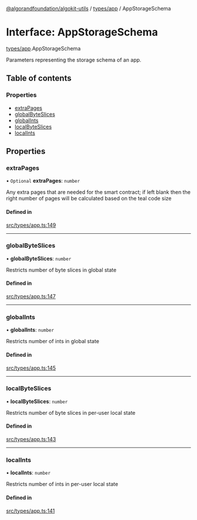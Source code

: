 [@algorandfoundation/algokit-utils](../README.md) / [types/app](../modules/types_app.md) / AppStorageSchema

# Interface: AppStorageSchema

[types/app](../modules/types_app.md).AppStorageSchema

Parameters representing the storage schema of an app.

## Table of contents

### Properties

- [extraPages](types_app.AppStorageSchema.md#extrapages)
- [globalByteSlices](types_app.AppStorageSchema.md#globalbyteslices)
- [globalInts](types_app.AppStorageSchema.md#globalints)
- [localByteSlices](types_app.AppStorageSchema.md#localbyteslices)
- [localInts](types_app.AppStorageSchema.md#localints)

## Properties

### extraPages

• `Optional` **extraPages**: `number`

Any extra pages that are needed for the smart contract; if left blank then the right number of pages will be calculated based on the teal code size

#### Defined in

[src/types/app.ts:149](https://github.com/algorandfoundation/algokit-utils-ts/blob/main/src/types/app.ts#L149)

___

### globalByteSlices

• **globalByteSlices**: `number`

Restricts number of byte slices in global state

#### Defined in

[src/types/app.ts:147](https://github.com/algorandfoundation/algokit-utils-ts/blob/main/src/types/app.ts#L147)

___

### globalInts

• **globalInts**: `number`

Restricts number of ints in global state

#### Defined in

[src/types/app.ts:145](https://github.com/algorandfoundation/algokit-utils-ts/blob/main/src/types/app.ts#L145)

___

### localByteSlices

• **localByteSlices**: `number`

Restricts number of byte slices in per-user local state

#### Defined in

[src/types/app.ts:143](https://github.com/algorandfoundation/algokit-utils-ts/blob/main/src/types/app.ts#L143)

___

### localInts

• **localInts**: `number`

Restricts number of ints in per-user local state

#### Defined in

[src/types/app.ts:141](https://github.com/algorandfoundation/algokit-utils-ts/blob/main/src/types/app.ts#L141)
